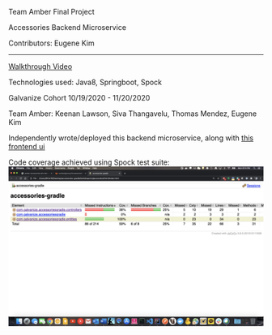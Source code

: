 Team Amber Final Project

Accessories Backend Microservice

Contributors: Eugene Kim

-----

[Walkthrough Video](https://youtu.be/-J-5JFoB50Y)

Technologies used: Java8, Springboot, Spock

Galvanize Cohort 10/19/2020 - 11/20/2020

Team Amber: Keenan Lawson, Siva Thangavelu, Thomas Mendez, Eugene Kim

Independently wrote/deployed this backend microservice, along with [this frontend ui](https://github.com/ekim1707/amber-microservices-ui)

Code coverage achieved using Spock test suite:\
<img src="/assets/coverage.png">